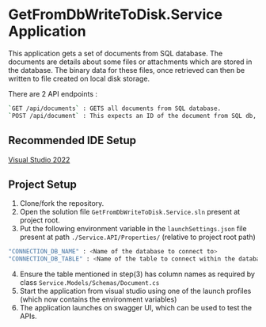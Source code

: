 # GetFromDbWriteToDisk.Service Application

This application gets a set of documents from SQL database. The documents are details about some files or attachments which are stored in the database. The binary data for these files, once retrieved can then be written to file created on local disk storage.

There are 2 API endpoints :

```sh
`GET /api/documents` : GETS all documents from SQL database.
`POST /api/document` : This expects an ID of the document from SQL db, it will write the binary data for that document to local disk.
```

## Recommended IDE Setup

[Visual Studio 2022](https://visualstudio.microsoft.com/downloads/)

## Project Setup

1. Clone/fork the repository.
2. Open the solution file `GetFromDbWriteToDisk.Service.sln` present at project root.
3. Put the following environment variable in the `launchSettings.json` file present at path `./Service.API/Properties/` (relative to project root path)

```sh
"CONNECTION_DB_NAME" : <Name of the database to connect to>
"CONNECTION_DB_TABLE" : <Name of the table to connect within the database>
```

4. Ensure the table mentioned in step(3) has column names as required by class `Service.Models/Schemas/Document.cs`
5. Start the application from visual studio using one of the launch profiles (which now contains the environment variables)
6. The application launches on swagger UI, which can be used to test the APIs.
